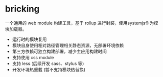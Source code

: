 # bricking

一个通用的 web module 构建工具，基于 rollup 进行封装，使用systemjs作为模块加载器。

- 运行时的模块复用
- 模块自身使用相对路径管理相关静态资源，无部署环境依赖
- 第三方依赖可独立构建部署，减少主应用构建时间
- 支持使用 css module
- 支持 less (后续开发 sass、stylus 等)
- 开发环境热重载 (暂不支持模块热替换)
